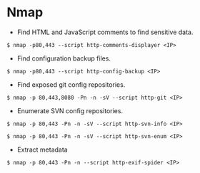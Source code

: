 # Nmap

- Find HTML and JavaScript comments to find sensitive data.

`$ nmap -p80,443 --script http-comments-displayer <IP>`

- Find configuration backup files.

`$ nmap -p80,443 --script http-config-backup <IP>`

- Find exposed git config repositories.

`$ nmap -p 80,443,8080 -Pn -n -sV --script http-git <IP>`

- Enumerate SVN config repositories.

```
$ nmap -p 80,443 -Pn -n -sV --script http-svn-info <IP>

$ nmap -p 80,443 -Pn -n -sV --script http-svn-enum <IP>
```

- Extract metadata

`$ nmap -p 80,443 -Pn -n --script http-exif-spider <IP>`